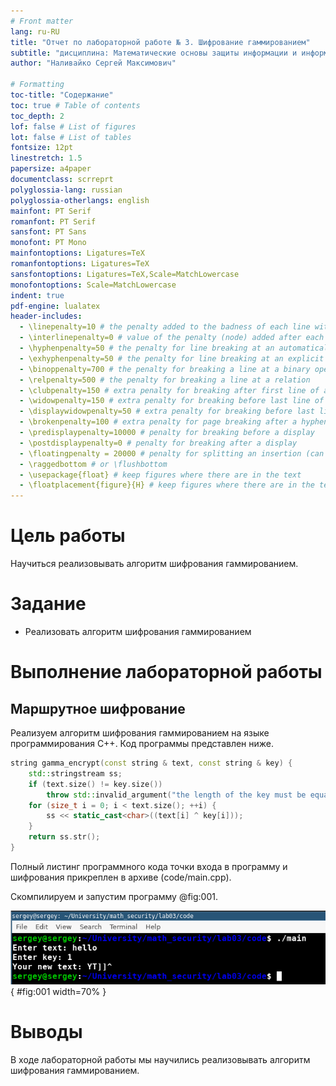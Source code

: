 ```yaml
---
# Front matter
lang: ru-RU
title: "Отчет по лабораторной работе № 3. Шифрование гаммированием"
subtitle: "дисциплина: Математические основы защиты информации и информационной безопасности"
author: "Наливайко Сергей Максимович"

# Formatting
toc-title: "Содержание"
toc: true # Table of contents
toc_depth: 2
lof: false # List of figures
lot: false # List of tables
fontsize: 12pt
linestretch: 1.5
papersize: a4paper
documentclass: scrreprt
polyglossia-lang: russian
polyglossia-otherlangs: english
mainfont: PT Serif
romanfont: PT Serif
sansfont: PT Sans
monofont: PT Mono
mainfontoptions: Ligatures=TeX
romanfontoptions: Ligatures=TeX
sansfontoptions: Ligatures=TeX,Scale=MatchLowercase
monofontoptions: Scale=MatchLowercase
indent: true
pdf-engine: lualatex
header-includes:
  - \linepenalty=10 # the penalty added to the badness of each line within a paragraph (no associated penalty node) Increasing the value makes tex try to have fewer lines in the paragraph.
  - \interlinepenalty=0 # value of the penalty (node) added after each line of a paragraph.
  - \hyphenpenalty=50 # the penalty for line breaking at an automatically inserted hyphen
  - \exhyphenpenalty=50 # the penalty for line breaking at an explicit hyphen
  - \binoppenalty=700 # the penalty for breaking a line at a binary operator
  - \relpenalty=500 # the penalty for breaking a line at a relation
  - \clubpenalty=150 # extra penalty for breaking after first line of a paragraph
  - \widowpenalty=150 # extra penalty for breaking before last line of a paragraph
  - \displaywidowpenalty=50 # extra penalty for breaking before last line before a display math
  - \brokenpenalty=100 # extra penalty for page breaking after a hyphenated line
  - \predisplaypenalty=10000 # penalty for breaking before a display
  - \postdisplaypenalty=0 # penalty for breaking after a display
  - \floatingpenalty = 20000 # penalty for splitting an insertion (can only be split footnote in standard LaTeX)
  - \raggedbottom # or \flushbottom
  - \usepackage{float} # keep figures where there are in the text
  - \floatplacement{figure}{H} # keep figures where there are in the text
---
```


# Цель работы

Научиться реализовывать алгоритм шифрования гаммированием.

# Задание

- Реализовать алгоритм шифрования гаммированием


# Выполнение лабораторной работы

## Маршрутное шифрование

Реализуем алгоритм шифрования гаммированием на языке программирования C++. Код программы представлен ниже.

```c++
string gamma_encrypt(const string & text, const string & key) {
    std::stringstream ss;
    if (text.size() != key.size())
        throw std::invalid_argument("the length of the key must be equal to the length of the text");
    for (size_t i = 0; i < text.size(); ++i) {
        ss << static_cast<char>((text[i] ^ key[i]));
    }
    return ss.str();
}
```

Полный листинг программного кода точки входа в программу и шифрования прикреплен в архиве (code/main.cpp).

Скомпилируем и запустим программу @fig:001.

![Шифрованием гаммированием](../img/task_exec.png){ #fig:001 width=70% }

# Выводы

В ходе лабораторной работы мы научились реализовывать алгоритм шифрования гаммированием.